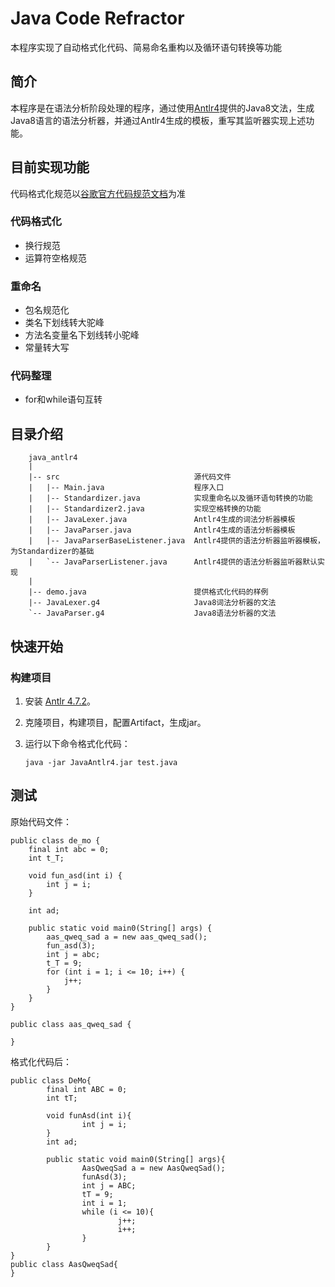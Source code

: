 ﻿# Java Code Refractor

本程序实现了自动格式化代码、简易命名重构以及循环语句转换等功能

## 简介

本程序是在语法分析阶段处理的程序，通过使用[Antlr4](https://www.antlr.org/)提供的Java8文法，生成Java8语言的语法分析器，并通过Antlr4生成的模板，重写其监听器实现上述功能。

## 目前实现功能

代码格式化规范以[谷歌官方代码规范文档](https://google.github.io/styleguide/javaguide.html)为准

### 代码格式化
* 换行规范
* 运算符空格规范

### 重命名
* 包名规范化
* 类名下划线转大驼峰
* 方法名变量名下划线转小驼峰
* 常量转大写

### 代码整理
* for和while语句互转

## 目录介绍
```
    java_antlr4
    |
    |-- src                              源代码文件
    |   |-- Main.java                    程序入口
    |   |-- Standardizer.java            实现重命名以及循环语句转换的功能
    |   |-- Standardizer2.java           实现空格转换的功能
    |   |-- JavaLexer.java               Antlr4生成的词法分析器模板
    |   |-- JavaParser.java              Antlr4生成的语法分析器模板
    |   |-- JavaParserBaseListener.java  Antlr4提供的语法分析器监听器模板，为Standardizer的基础
    |   `-- JavaParserListener.java      Antlr4提供的语法分析器监听器默认实现
    |
    |-- demo.java                        提供格式化代码的样例
    |-- JavaLexer.g4                     Java8词法分析器的文法
    `-- JavaParser.g4                    Java8语法分析器的文法  
```

## 快速开始

### 构建项目

1. 安装 [Antlr 4.7.2](https://www.antlr.org/)。
2. 克隆项目，构建项目，配置Artifact，生成jar。
3. 运行以下命令格式化代码：
    
    `java -jar JavaAntlr4.jar test.java`

## 测试

原始代码文件：
```
public class de_mo {
    final int abc = 0;
    int t_T;

    void fun_asd(int i) {
        int j = i;
    }

    int ad;

    public static void main0(String[] args) {
        aas_qweq_sad a = new aas_qweq_sad();
        fun_asd(3);
        int j = abc;
        t_T = 9;
        for (int i = 1; i <= 10; i++) {
            j++;
        }
    }
}

public class aas_qweq_sad {

}
```

格式化代码后：

```
public class DeMo{
        final int ABC = 0;
        int tT;

        void funAsd(int i){
                int j = i;
        }
        int ad;

        public static void main0(String[] args){
                AasQweqSad a = new AasQweqSad();
                funAsd(3);
                int j = ABC;
                tT = 9;
                int i = 1;
                while (i <= 10){
                        j++;
                        i++;
                }
        }
}
public class AasQweqSad{
}
```


